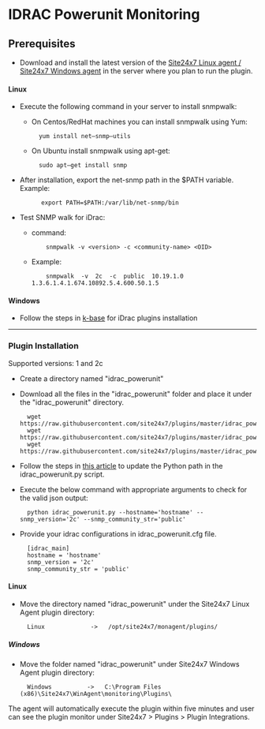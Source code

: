 # IDRAC Powerunit Monitoring
                                                                                              
## Prerequisites

- Download and install the latest version of the [Site24x7 Linux agent / Site24x7 Windows agent](https://www.site24x7.com/app/client#/admin/inventory/add-monitor) in the server where you plan to run the plugin.

#### Linux 

- Execute the following command in your server to install snmpwalk: 

	- On Centos/RedHat machines you can install snmpwalk using Yum:
 
  			yum install net–snmp–utils

  	- On Ubuntu install snmpwalk using apt-get:
  
  			sudo apt–get install snmp
  
- After installation, export the net-snmp path in the $PATH variable. Example:

  			export PATH=$PATH:/var/lib/net-snmp/bin

- Test SNMP walk for iDrac:
  
  - command:

  			snmpwalk -v <version> -c <community-name> <OID>
  - Example:
  
  			snmpwalk  -v  2c  -c  public  10.19.1.0  1.3.6.1.4.1.674.10892.5.4.600.50.1.5
		
#### Windows

- Follow the steps in [k-base](https://support.site24x7.com/portal/en/kb/articles/idrac-monitoring-for-windows) for iDrac plugins installation

---

### Plugin Installation  

Supported versions: 1 and 2c

- Create a directory named "idrac_powerunit"
      
- Download all the files in the "idrac_powerunit" folder and place it under the "idrac_powerunit" directory.

		wget https://raw.githubusercontent.com/site24x7/plugins/master/idrac_powerunit/idrac_powerunit.py
		wget https://raw.githubusercontent.com/site24x7/plugins/master/idrac_powerunit/idrac_powerunit.cfg
		wget https://raw.githubusercontent.com/site24x7/plugins/master/idrac_powerunit/SNMPUtil.py

- Follow the steps in [this article](https://support.site24x7.com/portal/en/kb/articles/updating-python-path-in-a-plugin-script-for-linux-servers) to update the Python path in the idrac_powerunit.py script.

- Execute the below command with appropriate arguments to check for the valid json output:

		python idrac_powerunit.py --hostname='hostname' --snmp_version='2c' --snmp_community_str='public'

- Provide your idrac configurations in idrac_powerunit.cfg file.

		[idrac_main]
		hostname = 'hostname'
		snmp_version = '2c' 
		snmp_community_str = 'public'
		
#### Linux

- Move the directory named "idrac_powerunit" under the Site24x7 Linux Agent plugin directory: 

		Linux             ->   /opt/site24x7/monagent/plugins/
		
##### Windows 

- Move the folder named "idrac_powerunit" under Site24x7 Windows Agent plugin directory: 

		Windows          ->   C:\Program Files (x86)\Site24x7\WinAgent\monitoring\Plugins\
		
The agent will automatically execute the plugin within five minutes and user can see the plugin monitor under Site24x7 > Plugins > Plugin Integrations.





